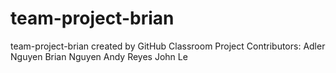# team-project-brian
team-project-brian created by GitHub Classroom
Project Contributors:
Adler Nguyen
Brian Nguyen
Andy Reyes
John Le
